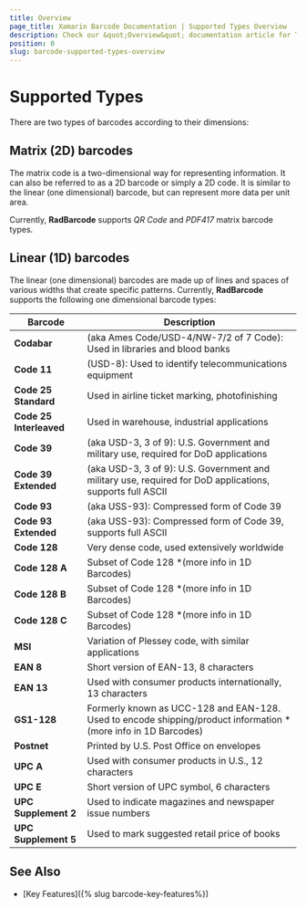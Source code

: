 ```yaml
---
title: Overview
page_title: Xamarin Barcode Documentation | Supported Types Overview
description: Check our &quot;Overview&quot; documentation article for Telerik Barcode for Xamarin control.
position: 0
slug: barcode-supported-types-overview
---
```


# Supported Types

There are two types of barcodes according to their dimensions:

## Matrix (2D) barcodes

The matrix code is a two-dimensional way for representing information. It can also be referred to as a 2D barcode or simply a 2D code. It is similar to the linear (one dimensional) barcode, but can represent more data per unit area.

Currently, **RadBarcode** supports *QR Code* and *PDF417* matrix barcode types.

## Linear (1D) barcodes

The linear (one dimensional) barcodes are made up of lines and spaces of various widths that create specific patterns. Currently, **RadBarcode** supports the following one dimensional barcode types:

|Barcode|Description|
|----|----|
|**Codabar**|(aka Ames Code/USD-4/NW-7/2 of 7 Code): Used in libraries and blood banks|
|**Code 11**|(USD-8): Used to identify telecommunications equipment|
|**Code 25 Standard**|Used in airline ticket marking, photofinishing|
|**Code 25 Interleaved**|Used in warehouse, industrial applications|
|**Code 39**|(aka USD-3, 3 of 9): U.S. Government and military use, required for DoD applications|
|**Code 39 Extended**|(aka USD-3, 3 of 9): U.S. Government and military use, required for DoD applications, supports full ASCII|
|**Code 93**|(aka USS-93): Compressed form of Code 39|
|**Code 93 Extended**|(aka USS-93): Compressed form of Code 39, supports full ASCII|
|**Code 128**|Very dense code, used extensively worldwide|
|**Code 128 A**|Subset of Code 128  \*(more info in 1D Barcodes)|
|**Code 128 B**|Subset of Code 128  \*(more info in 1D Barcodes)|
|**Code 128 C**|Subset of Code 128  \*(more info in 1D Barcodes)|
|**MSI**|Variation of Plessey code, with similar applications|
|**EAN 8**|Short version of EAN-13, 8 characters|
|**EAN 13**|Used with consumer products internationally, 13 characters|
|**GS1-128**|Formerly known as UCC-128 and EAN-128. Used to encode shipping/product information  \*(more info in 1D Barcodes)|
|**Postnet**|Printed by U.S. Post Office on envelopes|
|**UPC A**|Used with consumer products in U.S., 12 characters|
|**UPC E**|Short version of UPC symbol, 6 characters|
|**UPC Supplement 2**|Used to indicate magazines and newspaper issue numbers|
|**UPC Supplement 5**|Used to mark suggested retail price of books|

## See Also

- [Key Features]({% slug barcode-key-features%})
